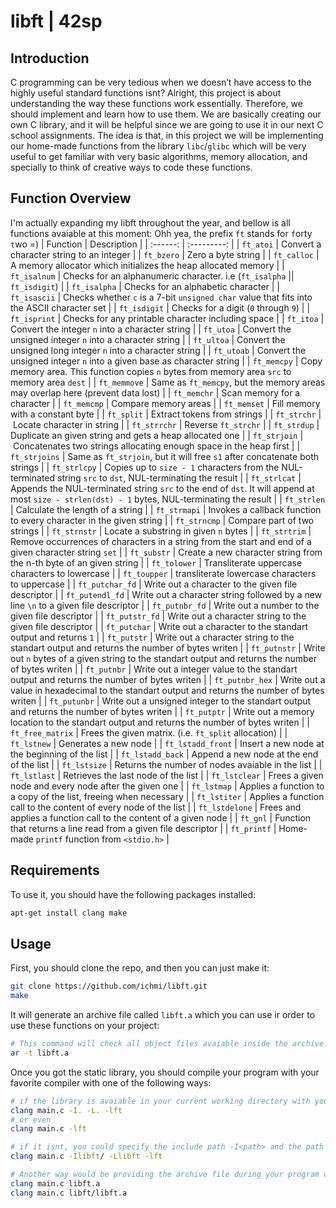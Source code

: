 # libft | 42sp

## Introduction
C programming can be very tedious when we doesn’t have access to the highly useful standard functions isnt? Alright, this project is about understanding the way these functions work essentially. Therefore, we should implement and learn how to use them. We are basically creating our own C library, and it will be helpful since we are going to use it in our next C school assignments. The idea is that, in this project we will be implementing our home-made functions from the library `libc`/`glibc` which will be very useful to get familiar with very basic algorithms, memory allocation, and specially to think of creative ways to code these functions.

## Function Overview
I'm actually expanding my libft throughout the year, and bellow is all functions avaiable at this moment: Ohh yea, the prefix `ft` stands for `f`orty `t`wo =)
| Function | Description |
| :------: | :---------: |
| `ft_atoi` | Convert a character string to an integer |
| `ft_bzero` | Zero a byte string |
| `ft_calloc` | A memory allocator which initializes the heap allocated memory |
| `ft_isalnum` | Checks for an alphanumeric character. i.e (`ft_isalpha` || `ft_isdigit`) |
| `ft_isalpha` | Checks for an alphabetic character |
| `ft_isascii` | Checks whether `c` is a 7-bit `unsigned char` value that fits into the ASCII character set |
| `ft_isdigit` | Checks for a digit (`0` through `9`) |
| `ft_isprint` | Checks for any printable character including space |
| `ft_itoa` | Convert the integer `n` into a character string |
| `ft_utoa` | Convert the unsigned integer `n` into a character string |
| `ft_ultoa` | Convert the unsigned long integer `n` into a character string |
| `ft_utoab` | Convert the unsigned integer `n` into a given base as character string |
| `ft_memcpy` | Copy memory area. This function copies `n` bytes from memory area `src` to memory area `dest` |
| `ft_memmove` | Same as `ft_memcpy`, but the memory areas may overlap here (prevent data lost) |
| `ft_memchr` | Scan memory for a character |
| `ft_memcmp` | Compare memory areas |
| `ft_memset` | Fill memory with a constant byte |
| `ft_split` | Extract tokens from strings |
| `ft_strchr` | Locate character in string |
| `ft_strrchr` | Reverse `ft_strchr` |
| `ft_strdup` | Duplicate an given string and gets a heap allocated one |
| `ft_strjoin` | Concatenates two strings allocating enough space in the heap first |
| `ft_strjoins` | Same as `ft_strjoin`, but it will free `s1` after concatenate both strings |
| `ft_strlcpy` | Copies up to `size - 1` characters from the NUL-terminated string `src` to `dst`, NUL-terminating the result |
| `ft_strlcat` | Appends the NUL-terminated string `src` to the end of `dst`. It will append at most `size - strlen(dst) - 1` bytes, NUL-terminating the result |
| `ft_strlen` | Calculate the length of a string |
| `ft_strmapi` | Invokes a callback function to every character in the given string |
| `ft_strncmp` | Compare part of two strings |
| `ft_strnstr` | Locate a substring in given `n` bytes |
| `ft_strtrim` | Remove occurrences of characters in a string from the start and end of a given character string `set` |
| `ft_substr` | Create a new character string from the n-th byte of an given string |
| `ft_tolower` | Transliterate uppercase characters to lowercase |
| `ft_toupper` | transliterate lowercase characters to uppercase |
| `ft_putchar_fd` | Write out a character to the given file descriptor |
| `ft_putendl_fd` | Write out a character string followed by a new line `\n` to a given file descriptor |
| `ft_putnbr_fd` | Write out a number to the given file descriptor |
| `ft_putstr_fd` | Write out a character string to the given file descriptor |
| `ft_putchar` | Write out a character to the standart output and returns `1` |
| `ft_putstr` | Write out a character string to the standart output and returns the number of bytes writen |
| `ft_putnstr` | Write out `n` bytes of a given string to the standart output and returns the number of bytes writen |
| `ft_putnbr` | Write out a integer value to the standart output and returns the number of bytes writen |
| `ft_putnbr_hex` | Write out a value in hexadecimal to the standart output and returns the number of bytes writen |
| `ft_putunbr` | Write out a unsigned integer to the standart output and returns the number of bytes writen |
| `ft_putptr` | Write out a memory location to the standart output and returns the number of bytes writen |
| `ft_free_matrix` | Frees the given matrix. (i.e. `ft_split` allocation) |
| `ft_lstnew` | Generates a new node |
| `ft_lstadd_front` | Insert a new node at the beginning of the list |
| `ft_lstadd_back` | Append a new node at the end of the list |
| `ft_lstsize` | Returns the number of nodes avaiable in the list |
| `ft_lstlast` | Retrieves the last node of the list |
| `ft_lstclear` | Frees a given node and every node after the given one |
| `ft_lstmap` | Applies a function to a copy of the list, freeing when necessary |
| `ft_lstiter` | Applies a function call to the content of every node of the list |
| `ft_lstdelone` | Frees and applies a function call to the content of a given node |
| `ft_gnl` | Function that returns a line read from a given file descriptor |
| `ft_printf` | Home-made `printf` function from `<stdio.h>` |

## Requirements
To use it, you should have the following packages installed:
```bash
apt-get install clang make
```

## Usage
First, you should clone the repo, and then you can just make it:
```bash
git clone https://github.com/ichmi/libft.git
make
```
It will generate an archive file called `libft.a` which you can use ir order to use these functions on your project:
```bash
# This command will check all object files avaiable inside the archive:
ar -t libft.a
```

Once you got the static library, you should compile your program with your favorite compiler with one of the following ways:
```bash
# if the library is avaiable in your current working directory with you entry point (i.e. main function), you can:
clang main.c -I. -L. -lft 
# or even
clang main.c -lft 

# if it isnt, you could specify the include path -I<path> and the path where we can find the library -L<path> followed by the lib -l<libname>:
clang main.c -Ilibft/ -Llibft -lft

# Another way would be providing the archive file during your program compilation (Personally I dont like it):
clang main.c libft.a
clang main.c libft/libft.a
```
